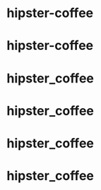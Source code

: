 # hipster-coffee
# hipster-coffee
# hipster_coffee
# hipster_coffee
# hipster_coffee
# hipster_coffee
